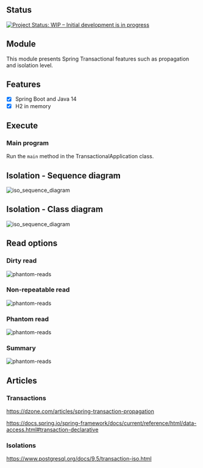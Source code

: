 ## Status

[![Project Status: WIP – Initial development is in progress](https://www.repostatus.org/badges/latest/wip.svg)](https://www.repostatus.org/#wip)

## Module

This module presents Spring Transactional features such as propagation and isolation level.

## Features

* [x] Spring Boot and Java 14
* [x] H2 in memory

## Execute

### Main program

Run the ```main``` method in the TransactionalApplication class.

## Isolation - Sequence diagram

![iso_sequence_diagram](../img/isolation-sequence-diagram.png)

## Isolation - Class diagram

![iso_sequence_diagram](../img/isolation-demo-class-diagram.png)

## Read options

### Dirty read

![phantom-reads](../img/dirty-read.png)

### Non-repeatable read

![phantom-reads](../img/non-repeatable-reads.png)

### Phantom read

![phantom-reads](../img/phantom-reads.png)

### Summary

![phantom-reads](../img/read-table.png)

## Articles

### Transactions

https://dzone.com/articles/spring-transaction-propagation

https://docs.spring.io/spring-framework/docs/current/reference/html/data-access.html#transaction-declarative

### Isolations

https://www.postgresql.org/docs/9.5/transaction-iso.html
